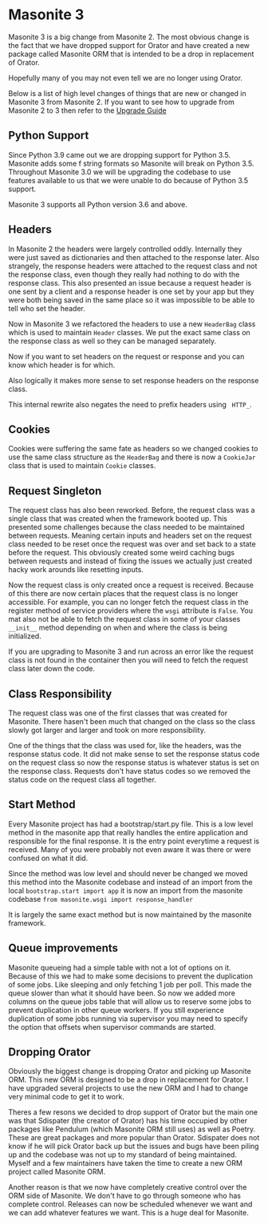 # Masonite 3

Masonite 3 is a big change from Masonite 2. The most obvious change is the fact that we have dropped support for Orator and have created a new package called Masonite ORM that is intended to be a drop in replacement of Orator.

Hopefully many of you may not even tell we are no longer using Orator.

Below is a list of high level changes of things that are new or changed in Masonite 3 from Masonite 2. If you want to see how to upgrade from Masonite 2 to 3 then refer to the [Upgrade Guide]()

## Python Support

Since Python 3.9 came out we are dropping support for Python 3.5. Masonite adds some f string formats so Masonite will break on Python 3.5. Throughout Masonite 3.0 we will be upgrading the codebase to use features available to us that we were unable to do because of Python 3.5 support.

Masonite 3 supports all Python version 3.6 and above.

## Headers

In Masonite 2 the headers were largely controlled oddly. Internally they were just saved as dictionaries and then attached to the response later. Also strangely, the response headers were attached to the request class and not the response class, even though they really had nothing to do with the response class. This also presented an issue because a request header is one sent by a client and a response header is one set by your app but they were both being saved in the same place so it was impossible to be able to tell who set the header.

Now in Masonite 3 we refactored the headers to use a new `HeaderBag` class which is used to maintain `Header` classes. We put the exact same class on the response class as well so they can be managed separately.

Now if you want to set headers on the request or response and you can know which header is for which.

Also logically it makes more sense to set response headers on the response class.

This internal rewrite also negates the need to prefix headers using ` HTTP_`. 

## Cookies

Cookies were suffering the same fate as headers so we changed cookies to use the same class structure as the `HeaderBag` and there is now a `CookieJar` class that is used to maintain `Cookie` classes.

## Request Singleton

The request class has also been reworked. Before, the request class was a single class that was created when the framework booted up. This presented some challenges because the class needed to be maintained between requests. Meaning certain inputs and headers set on the request class needed to be reset once the request was over and set back to a state before the request. This obviously created some weird caching bugs between requests and instead of fixing the issues we actually just created hacky work arounds like resetting inputs. 

Now the request class is only created once a request is received. Because of this there are now certain places that the request class is no longer accessible. For example, you can no longer fetch the request class in the register method of service providers where the `wsgi` attribute is `False`. You mat also not be able to fetch the request class in some of your classes `__init__` method depending on when and where the class is being initialized.

If you are upgrading to Masonite 3 and run across an error like the request class is not found in the container then you will need to fetch the request class later down the code. 

## Class Responsibility

The request class was one of the first classes that was created for Masonite. There hasen't been much that changed on the class so the class slowly got larger and larger and took on more responsibility.

One of the things that the class was used for, like the headers, was the response status code. It did not make sense to set the response status code on the request class so now the response status is whatever status is set on the response class. Requests don't have status codes so we removed the status code on the request class all together.

## Start Method

Every Masonite project has had a bootstrap/start.py file. This is a low level method in the masonite app that really handles the entire application and responsible for the final response. It is the entry point everytime a request is received. Many of you were probably not even aware it was there or were confused on what it did.

Since the method was low level and should never be changed we moved this method into the Masonite codebase and instead of an import from the local `bootstrap.start import app` it is now an import from the masonite codebase `from masonite.wsgi import response_handler`

It is largely the same exact method but is now maintained by the masonite framework.

## Queue improvements

Masonite queueing had a simple table with not a lot of options on it. Because of this we had to make some decisions to prevent the duplication of some jobs. Like sleeping and only fetching 1 job per poll. This made the queue slower than what it should have been. So now we added more columns on the queue jobs table that will allow us to reserve some jobs to prevent duplication in other queue workers. If you still experience duplication of some jobs running via supervisor you may need to specify the option that offsets when supervisor commands are started.

## Dropping Orator

Obviously the biggest change is dropping Orator and picking up Masonite ORM. This new ORM is designed to be a drop in replacement for Orator. I have upgraded several projects to use the new ORM and I had to change very minimal code to get it to work. 

Theres a few resons we decided to drop support of Orator but the main one was that Sdispater (the creator of Orator) has his time occupied by other packages like Pendulum (which Masonite ORM still uses) as well as Poetry. These are great packages and more popular than Orator. Sdispater does not know if he will pick Orator back up but the issues and bugs have been piling up and the codebase was not up to my standard of being maintained. Myself and a few maintainers have taken the time to create a new ORM project called Masonite ORM. 

Another reason is that we now have completely creative control over the ORM side of Masonite. We don't have to go through someone who has complete control. Releases can now be scheduled whenever we want and we can add whatever features we want. This is a huge deal for Masonite.